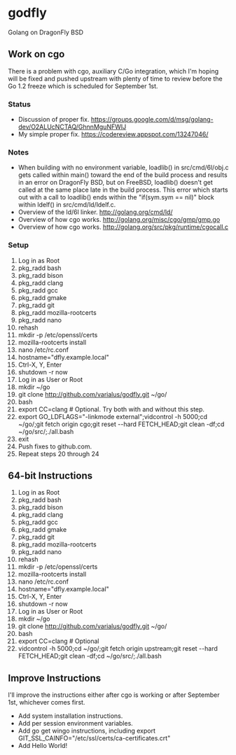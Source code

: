 godfly
======

Golang on DragonFly BSD

Work on cgo
-----------

There is a problem with cgo, auxiliary C/Go integration, which I'm hoping will be fixed and pushed upstream with plenty of time to review before the Go 1.2 freeze which is scheduled for September 1st.

### Status

* Discussion of proper fix. https://groups.google.com/d/msg/golang-dev/O2ALUcNCTAQ/GhnnMguNFWIJ
* My simple proper fix. https://codereview.appspot.com/13247046/

### Notes

* When building with no environment variable, loadlib() in src/cmd/6l/obj.c gets called within main() toward the end of the build process and results in an error on DragonFly BSD, but on FreeBSD, loadlib() doesn't get called at the same place late in the build process. This error which starts out with a call to loadlib() ends within the "if(sym.sym == nil)" block within ldelf() in src/cmd/ld/ldelf.c.
* Overview of the ld/6l linker. http://golang.org/cmd/ld/
* Overview of how cgo works. http://golang.org/misc/cgo/gmp/gmp.go
* Overview of how cgo works. http://golang.org/src/pkg/runtime/cgocall.c

### Setup

1. Log in as Root
2. pkg_radd bash
3. pkg_radd bison
4. pkg_radd clang
5. pkg_radd gcc
6. pkg_radd gmake
7. pkg_radd git
8. pkg_radd mozilla-rootcerts
9. pkg_radd nano
10. rehash
11. mkdir -p /etc/openssl/certs
12. mozilla-rootcerts install
13. nano /etc/rc.conf
14. hostname="dfly.example.local"
15. Ctrl-X, Y, Enter
16. shutdown -r now
17. Log in as User or Root
18. mkdir ~/go
19. git clone http://github.com/varialus/godfly.git ~/go/
20. bash
21. export CC=clang # Optional. Try both with and without this step.
22. export GO_LDFLAGS="-linkmode external";vidcontrol -h 5000;cd ~/go/;git fetch origin cgo;git reset --hard FETCH_HEAD;git clean -df;cd ~/go/src/;./all.bash
23. exit
24. Push fixes to github.com.
25. Repeat steps 20 through 24

64-bit Instructions
-------------------

1. Log in as Root
2. pkg_radd bash
3. pkg_radd bison
4. pkg_radd clang
5. pkg_radd gcc
6. pkg_radd gmake
7. pkg_radd git
8. pkg_radd mozilla-rootcerts
9. pkg_radd nano
10. rehash
11. mkdir -p /etc/openssl/certs
12. mozilla-rootcerts install
13. nano /etc/rc.conf
14. hostname="dfly.example.local"
15. Ctrl-X, Y, Enter
16. shutdown -r now
17. Log in as User or Root
18. mkdir ~/go
19. git clone http://github.com/varialus/godfly.git ~/go/
20. bash
21. export CC=clang # Optional
22. vidcontrol -h 5000;cd ~/go/;git fetch origin upstream;git reset --hard FETCH_HEAD;git clean -df;cd ~/go/src/;./all.bash

Improve Instructions
--------------------

I'll improve the instructions either after cgo is working or after September 1st, whichever comes first.

* Add system installation instructions.
* Add per session environment variables.
* Add go get wingo instructions, including export GIT_SSL_CAINFO="/etc/ssl/certs/ca-certificates.crt"
* Add Hello World!
